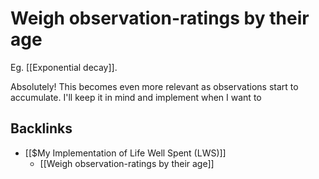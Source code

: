 # Weigh observation-ratings by their age
Eg. [[Exponential decay]].

Absolutely! This becomes even more relevant as observations start to accumulate. I'll keep it in mind and implement when I want to

## Backlinks
* [[$My Implementation of Life Well Spent (LWS)]]
	* [[Weigh observation-ratings by their age]]

<!-- {BearID:506ED2E8-B03B-4BDD-ABCD-DB6E164B852A-1082-000002C9AF95CA27} -->
